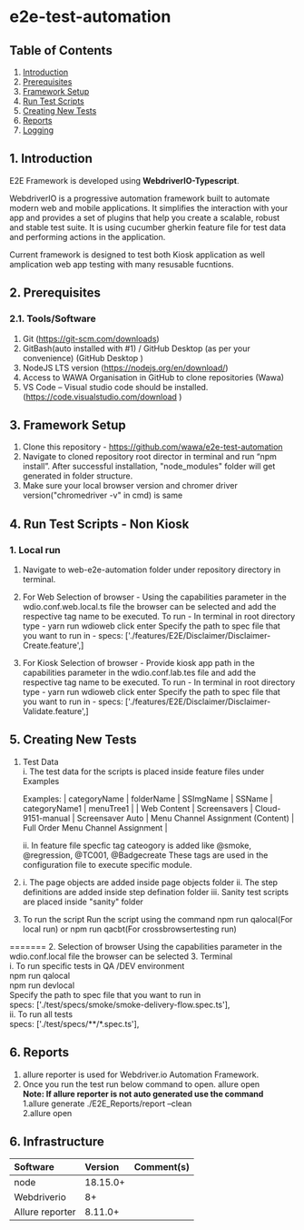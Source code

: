 # e2e-test-automation

## Table of Contents

1. [Introduction](#1-introduction)
2. [Prerequisites](#2-prerequisites)
3. [Framework Setup](#3-framework-setup)
4. [Run Test Scripts](#4-run-test-scripts)
5. [Creating New Tests](#5-creating-new-tests)
6. [Reports](#6-reports)
7. [Logging](#8-logging)


## 1. Introduction

E2E Framework is developed using **WebdriverIO-Typescript**. 

WebdriverIO is a progressive automation framework built to automate modern web and mobile applications. It simplifies the interaction with your app and provides a set of plugins that help you create a scalable, robust and stable test suite. It is using cucumber gherkin feature file for test data and performing actions in the application.

Current framework is designed to test both Kiosk application as well amplication web app testing with many resusable fucntions.


## 2. Prerequisites
### 2.1. Tools/Software

1. Git (https://git-scm.com/downloads) 
2. GitBash(auto installed with #1) / GitHub Desktop (as per your convenience) (GitHub Desktop )
3. NodeJS LTS version (https://nodejs.org/en/download/)
4. Access to WAWA Organisation in GitHub to clone repositories (Wawa)
5. VS Code – Visual studio code should be installed.(https://code.visualstudio.com/download )


## 3. Framework Setup
1. Clone this repository - https://github.com/wawa/e2e-test-automation
2. Navigate to cloned repository root director in terminal and run “npm install”. After successful installation, "node_modules" folder will get generated in folder structure.
3. Make sure your local browser version and chromer driver version("chromedriver -v" in cmd) is same


## 4. Run Test Scripts - Non Kiosk
### 1. Local run
1. Navigate to web-e2e-automation folder under repository directory in terminal.  


2. For Web
   Selection of browser - Using the capabilities parameter in the wdio.conf.web.local.ts file the browser can be selected and add the respective tag name to be executed.
   To run - In terminal in root directory type - yarn run wdioweb click enter
   Specify the path to spec file that you want to run in   - specs: ['./features/E2E/Disclaimer/Disclaimer-Create.feature',] 

3. For Kiosk
   Selection of browser - Provide kiosk app path in the capabilities parameter in the wdio.conf.lab.tes file and add the respective tag name to be executed.
   To run - In terminal in root directory type - yarn run wdioweb click enter
   Specify the path to spec file that you want to run in   - specs: ['./features/E2E/Disclaimer/Disclaimer-Validate.feature',]
   

## 5. Creating New Tests
1. Test Data  
    i. The test data for the scripts is placed inside feature files under Examples
      
    Examples:
     | categoryName          | folderName      |    SSImgName     | SSName           | categoryName1                     | menuTree1                           |
     | Web Content           | Screensavers    | Cloud-9151-manual   | Screensaver Auto | Menu Channel Assignment (Content) |  Full Order Menu Channel Assignment |
   
    ii. In feature file specfic tag cateogory is added like @smoke, @regression, @TC001, @Badgecreate
        These tags are used in the configuration file to execute specific module.
   
3. i.   The page objects are added inside page objects folder
   ii.  The step definitions are added inside step defination folder
   iii. Sanity test scripts are placed inside "sanity" folder
   
4. To run the script 
   Run the script using the command npm run qalocal(For local run) or npm run qacbt(For crossbrowsertesting run) 

=======
2. Selection of browser
       Using the capabilities parameter in the wdio.conf.local file the browser can be selected
3. Terminal  
        i. To run specific tests in QA /DEV environment  
           npm run qalocal  
           npm run devlocal  
           Specify the path to spec file that you want to run in  
           specs: ['./test/specs/smoke/smoke-delivery-flow.spec.ts'],  
        ii. To run all tests  
           specs: ['./test/specs/**/*.spec.ts'],

## 6. Reports
1. allure reporter is used for Webdriver.io Automation Framework.
2. Once you run the test run below command to open. 
   allure open  
 **Note: If allure reporter is not auto generated use the command**  
          1.allure generate ./E2E_Reports/report –clean  
          2.allure open

## 6. Infrastructure

| Software       | Version | Comment(s)                                  |
|:---------------|:--------|:--------------------------------------------|
| node    | 18.15.0+     |                             |
| Webdriverio | 8+     |  |
| Allure reporter | 8.11.0+ |                                             |




